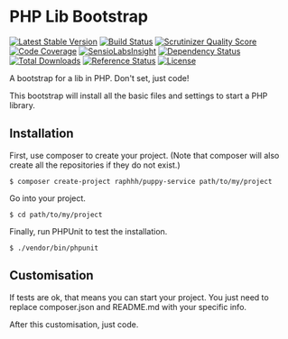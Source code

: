# PHP Lib Bootstrap

[![Latest Stable Version](https://poser.pugx.org/raphhh/puppy-service/v/stable.svg)](https://packagist.org/packages/raphhh/puppy-service)
[![Build Status](https://travis-ci.org/Raphhh/puppy-service.png)](https://travis-ci.org/Raphhh/puppy-service)
[![Scrutinizer Quality Score](https://scrutinizer-ci.com/g/Raphhh/puppy-service/badges/quality-score.png?b=master)](https://scrutinizer-ci.com/g/Raphhh/puppy-service/)
[![Code Coverage](https://scrutinizer-ci.com/g/Raphhh/puppy-service/badges/coverage.png?b=master)](https://scrutinizer-ci.com/g/Raphhh/puppy-service/)
[![SensioLabsInsight](https://insight.sensiolabs.com/projects/1eaf3345-68ec-44ff-8fed-bcbd4721bb13/mini.png)](https://insight.sensiolabs.com/projects/1eaf3345-68ec-44ff-8fed-bcbd4721bb13)
[![Dependency Status](https://www.versioneye.com/user/projects/54062eb9c4c187ff6100006f/badge.svg?style=flat)](https://www.versioneye.com/user/projects/54062eb9c4c187ff6100006f)
[![Total Downloads](https://poser.pugx.org/raphhh/puppy-service/downloads.svg)](https://packagist.org/packages/raphhh/puppy-service)
[![Reference Status](https://www.versioneye.com/php/raphhh:puppy-service/reference_badge.svg?style=flat)](https://www.versioneye.com/php/raphhh:puppy-service/references)
[![License](https://poser.pugx.org/raphhh/puppy-service/license.svg)](https://packagist.org/packages/raphhh/puppy-service)

A bootstrap for a lib in PHP. Don't set, just code!  

This bootstrap will install all the basic files and settings to start a PHP library. 


## Installation


First, use composer to create your project. (Note that composer will also create all the repositories if they do not exist.)

```
$ composer create-project raphhh/puppy-service path/to/my/project
```

Go into your project.

```
$ cd path/to/my/project
```

Finally, run PHPUnit to test the installation.

```
$ ./vendor/bin/phpunit
```

## Customisation

If tests are ok, that means you can start your project.
You just need to replace composer.json and README.md with your specific info.

After this customisation, just code.
